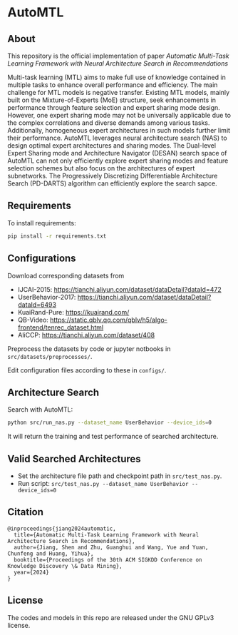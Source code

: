 # AutoMTL

## About

This repository is the official implementation of paper *Automatic Multi-Task Learning Framework with Neural Architecture Search in Recommendations*

Multi-task learning (MTL) aims to make full use of knowledge contained in multiple tasks to enhance overall performance and efficiency. 
The main challenge for MTL models is negative transfer. 
Existing MTL models, mainly built on the Mixture-of-Experts (MoE) structure, seek enhancements in performance through feature selection and expert sharing mode design. However, one expert sharing mode may not be universally applicable due to the complex correlations and diverse demands among various tasks. 
Additionally, homogeneous expert architectures in such models further limit their performance.
AutoMTL leverages neural architecture search (NAS) to design optimal expert architectures and sharing modes. 
The Dual-level Expert Sharing mode and Architecture Navigator (DESAN) search space of AutoMTL can not only efficiently explore expert sharing modes and feature selection schemes but also focus on the architectures of expert subnetworks. 
The Progressively Discretizing Differentiable Architecture Search (PD-DARTS) algorithm can efficiently explore the search sapce.

## Requirements

To install requirements:
```bash
pip install -r requirements.txt
```

## Configurations

Download corresponding datasets from

- IJCAI-2015: https://tianchi.aliyun.com/dataset/dataDetail?dataId=472
- UserBehavior-2017: https://tianchi.aliyun.com/dataset/dataDetail?dataId=6493
- KuaiRand-Pure: https://kuairand.com/
- QB-Video: https://static.qblv.qq.com/qblv/h5/algo-frontend/tenrec_dataset.html
- AliCCP: https://tianchi.aliyun.com/dataset/408

Preprocess the datasets by code or jupyter notbooks in `src/datasets/preprocesses/`.

Edit configuration files according to these in `configs/`.

## Architecture Search

Search with AutoMTL: 
```bash
python src/run_nas.py --dataset_name UserBehavior --device_ids=0
```

It will return the training and test performance of searched architecture.

## Valid Searched Architectures

- Set the architecture file path and checkpoint path in `src/test_nas.py`.
- Run script: `src/test_nas.py --dataset_name UserBehavior --device_ids=0`


## Citation

```
@inproceedings{jiang2024automatic,
  title={Automatic Multi-Task Learning Framework with Neural Architecture Search in Recommendations},
  author={Jiang, Shen and Zhu, Guanghui and Wang, Yue and Yuan, Chunfeng and Huang, Yihua},
  booktitle={Proceedings of the 30th ACM SIGKDD Conference on Knowledge Discovery \& Data Mining},
  year={2024}
}
```

## License

The codes and models in this repo are released under the GNU GPLv3 license.